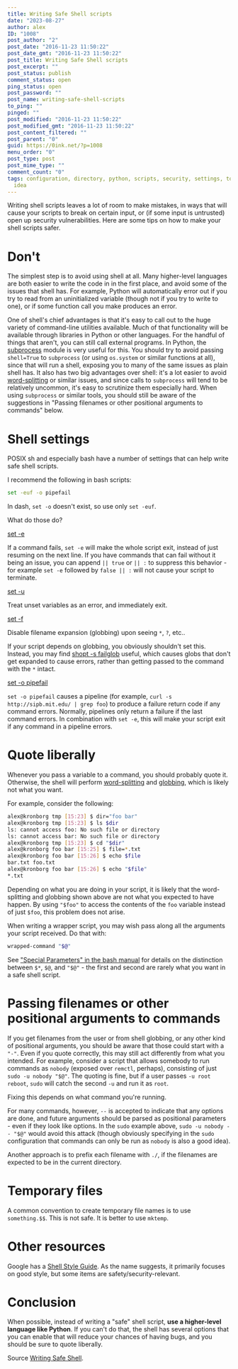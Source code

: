 ```yaml
---
title: Writing Safe Shell scripts
date: "2023-08-27"
author: alex
ID: "1008"
post_author: "2"
post_date: "2016-11-23 11:50:22"
post_date_gmt: "2016-11-23 11:50:22"
post_title: Writing Safe Shell scripts
post_excerpt: ""
post_status: publish
comment_status: open
ping_status: open
post_password: ""
post_name: writing-safe-shell-scripts
to_ping: ""
pinged: ""
post_modified: "2016-11-23 11:50:22"
post_modified_gmt: "2016-11-23 11:50:22"
post_content_filtered: ""
post_parent: "0"
guid: https://0ink.net/?p=1008
menu_order: "0"
post_type: post
post_mime_type: ""
comment_count: "0"
tags: configuration, directory, python, scripts, security, settings, tools, sudo,
  idea
---
```

Writing shell scripts leaves a lot of room to make mistakes, in ways that will cause
your scripts to break on certain input, or (if some input is untrusted) open up security
vulnerabilities. Here are some tips on how to make your shell scripts safer.

# Don't

The simplest step is to avoid using shell at all. Many higher-level languages are both
easier to write the code in in the first place, and avoid some of the issues that shell
has. For example, Python will automatically error out if you try to read from an
uninitialized variable (though not if you try to write to one), or if some function call
you make produces an error.

One of shell's chief advantages is that it's easy to call out to the huge variety of
command-line utilities available. Much of that functionality will be available through
libraries in Python or other languages. For the handful of things that aren't, you can
still call external programs. In Python, the
[subprocess](https://docs.python.org/2/library/subprocess.html)
module is very useful for this.  You should try to avoid passing `shell=True` to `subprocess`
(or using `os.system` or similar functions at all), since that will run a shell, exposing
you to many of the same issues as plain shell has. It also has two big advantages over
shell: it's a lot easier to avoid
[word-splitting](http://www.gnu.org/software/bash/manual/html_node/Word-Splitting.html)
or similar issues, and since calls to `subprocess` will tend to be relatively uncommon,
it's easy to scrutinize them especially hard. When using `subprocess` or similar tools,
you should still be aware of the suggestions in "Passing filenames or other positional
arguments to commands" below.

# Shell settings

POSIX sh and especially bash have a number of settings that can help write safe shell
scripts.

I recommend the following in bash scripts:

```bash
set -euf -o pipefail
```

In dash, `set -o` doesn't exist, so use only `set -euf`.

What do those do?

[set -e](http://www.gnu.org/software/bash/manual/html_node/The-Set-Builtin.html)

If a command fails, `set -e` will make the whole script exit, instead of just resuming
on the next line. If you have commands that can fail without it being an issue, you can
append `|| true` or `|| :` to suppress this behavior - for example `set -e` followed by
`false || :` will not cause your script to terminate.

[set -u](http://www.gnu.org/software/bash/manual/html_node/The-Set-Builtin.html)

Treat unset variables as an error, and immediately exit.

[set -f](http://www.gnu.org/software/bash/manual/html_node/The-Set-Builtin.html)

Disable filename expansion (globbing) upon seeing `*`, `?`, etc..

If your script depends on globbing, you obviously shouldn't set this. Instead, you may find
[shopt -s failglob](http://www.gnu.org/software/bash/manual/html_node/The-Shopt-Builtin.html)
useful, which causes globs that don't get expanded to cause errors, rather than getting
passed to the command with the `*` intact.

[set -o pipefail](http://www.gnu.org/software/bash/manual/html_node/The-Set-Builtin.html)

`set -o pipefail` causes a pipeline (for example, `curl -s http://sipb.mit.edu/ | grep foo`) to produce a failure return code if any command errors. Normally, pipelines only return a failure if the last command errors. In combination with `set -e`, this will make your script exit if any command in a pipeline errors.

# Quote liberally

Whenever you pass a variable to a command, you should probably quote it. Otherwise, the shell
will perform
[word-splitting](http://www.gnu.org/software/bash/manual/html_node/Word-Splitting.html) and
[globbing](http://www.gnu.org/software/bash/manual/html_node/Filename-Expansion.html),
which is likely not what you want.

For example, consider the following:

```bash
alex@kronborg tmp [15:23] $ dir="foo bar"
alex@kronborg tmp [15:23] $ ls $dir
ls: cannot access foo: No such file or directory
ls: cannot access bar: No such file or directory
alex@kronborg tmp [15:23] $ cd "$dir"
alex@kronborg foo bar [15:25] $ file=*.txt
alex@kronborg foo bar [15:26] $ echo $file
bar.txt foo.txt
alex@kronborg foo bar [15:26] $ echo "$file"
*.txt
```

Depending on what you are doing in your script, it is likely that the word-splitting and
globbing shown above are not what you expected to have happen. By using `"$foo"` to access
the contents of the `foo` variable instead of just `$foo`, this problem does not arise.

When writing a wrapper script, you may wish pass along all the arguments your script
received. Do that with:

```bash
wrapped-command "$@"
```

See
["Special Parameters" in the bash manual](http://www.gnu.org/software/bash/manual/html_node/Special-Parameters.html)
for details on the distinction between `$*`, `$@`, and `"$@"` - the first and second are
rarely what you want in a safe shell script.

# Passing filenames or other positional arguments to commands

If you get filenames from the user or from shell globbing, or any other kind of
positional arguments, you should be aware that those could start with a `"-"`. Even if you
quote correctly, this may still act differently from what you intended. For example,
consider a script that allows somebody to run commands as `nobody` (exposed over `remctl`,
perhaps), consisting of just `sudo -u nobody "$@"`. The quoting is fine, but if a user
passes `-u root reboot`, `sudo` will catch the second `-u` and run it as `root`.

Fixing this depends on what command you're running.

For many commands, however, `--` is accepted to indicate that any options are done,
and future arguments should be parsed as positional parameters - even if they look like
options. In the `sudo` example above, `sudo -u nobody -- "$@"` would avoid this attack
(though obviously specifying in the `sudo` configuration that commands can only be run
as `nobody` is also a good idea).

Another approach is to prefix each filename with `./`, if the filenames are expected to be in the current directory.

# Temporary files

A common convention to create temporary file names is to use `something.$$`.  This is not
safe.  It is better to use `mktemp`.

# Other resources

Google has a [Shell Style Guide](https://google.github.io/styleguide/shell.xml).
As the name suggests, it primarily focuses on good style, but some items are
safety/security-relevant.

# Conclusion

When possible, instead of writing a "safe" shell script, **use a higher-level language
like Python**. If you can't do that, the shell has several options that you can enable that
will reduce your chances of having bugs, and you should be sure to quote liberally.


Source [Writing Safe Shell](https://sipb.mit.edu/doc/safe-shell/).

